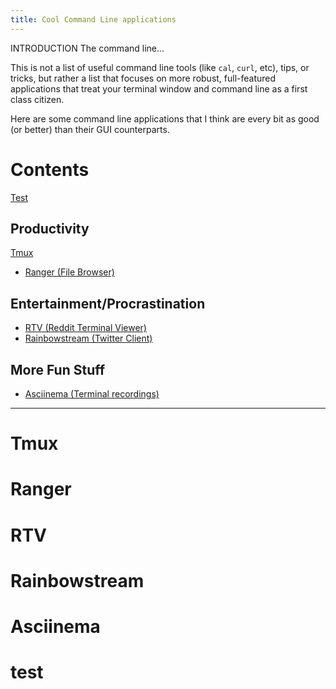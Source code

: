 ```yaml
---
title: Cool Command Line applications
---
```


INTRODUCTION
The command line...

This is not a list of useful command line tools (like `cal`, `curl`, etc), tips,
or tricks, but rather a list that focuses on more robust, full-featured applications
that treat your terminal window and command line as a first class citizen.

Here are some command line applications that I think are every bit as good (or
better) than their GUI counterparts.

# Contents

[Test](#test)

## Productivity
[Tmux](#Tmux)
* [Ranger (File Browser)](#Ranger)

## Entertainment/Procrastination
* [RTV (Reddit Terminal Viewer)](#RTV)
* [Rainbowstream (Twitter Client)](#Rainbowstream)

## More Fun Stuff
* [Asciinema (Terminal recordings)](#Asciinema)

---

# Tmux

# Ranger

# RTV

# Rainbowstream

# Asciinema

# test
